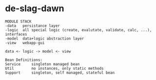 # de-slag-dawn

    MODULE STACK
    -data   persistance layer
    -logic  all special logic (create, evalutate, validate, calc, ...), interfaces  
    -model  data+logic abstraction layer  
    -view   webapp-gui
    
    data <- logic -> model <- view
    
    Bean Definitions:
    Service     singleton managed bean
    Util        no instances, only static methods
    Support     singleton, self managed, stateful bean
